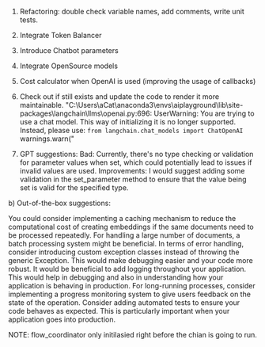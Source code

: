 
1) Refactoring: double check variable names, add comments, write unit tests.
2) Integrate Token Balancer
3) Introduce Chatbot parameters
4) Integrate OpenSource models
5) Cost calculator when OpenAI is used (improving the usage of callbacks)



6) Check out if still exists and update the code to render it more maintainable.
"C:\Users\aCat\anaconda3\envs\aiplayground\lib\site-packages\langchain\llms\openai.py:696: UserWarning: You are trying to use a chat model. This way of initializing it is no longer supported. Instead, please use: `from langchain.chat_models import ChatOpenAI`
  warnings.warn("


7) GPT suggestions:
Bad: Currently, there's no type checking or validation for parameter values when set, which could potentially lead to issues if invalid values are used.
Improvements: I would suggest adding some validation in the set_parameter method to ensure that the value being set is valid for the specified type.


b) Out-of-the-box suggestions:

You could consider implementing a caching mechanism to reduce the computational cost of creating embeddings if the same documents need to be processed repeatedly.
For handling a large number of documents, a batch processing system might be beneficial.
In terms of error handling, consider introducing custom exception classes instead of throwing the generic Exception. This would make debugging easier and your code more robust.
It would be beneficial to add logging throughout your application. This would help in debugging and also in understanding how your application is behaving in production.
For long-running processes, consider implementing a progress monitoring system to give users feedback on the state of the operation.
Consider adding automated tests to ensure your code behaves as expected. This is particularly important when your application goes into production.




NOTE: flow_coordinator only initilasied right before the chian is going to run.

